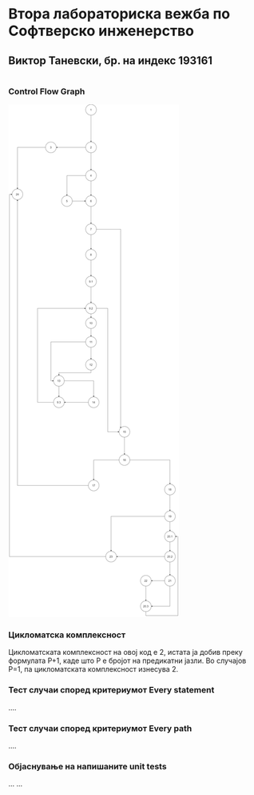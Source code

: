 # Втора лабораториска вежба по Софтверско инженерство

## Виктор Таневски, бр. на индекс 193161
#

### Control Flow Graph
![alt text](https://github.com/tanesoff/SI_2023_lab2_193161/blob/master/Lab2_SI_193161_CFG.png?raw=true)


### Цикломатска комплексност

Цикломатската комплексност на овој код е 2, истата ја добив преку формулата P+1, каде што P е бројот на предикатни јазли. Во случајoв P=1, па цикломатската комплексност изнесува 2.

### Тест случаи според критериумот  Every statement 

....

### Тест случаи според критериумот Every path

.... 

### Објаснување на напишаните unit tests

...
...

